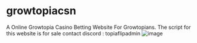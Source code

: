 # growtopiacsn
A Online Growtopia Casino Betting Website For Growtopians.
The script for this website is for sale contact discord : topiaflipadmin
![image](https://github.com/letitgomvrt/growtopiacsn/assets/159483451/894a569e-aada-4409-b260-3f53116b0b7c)
